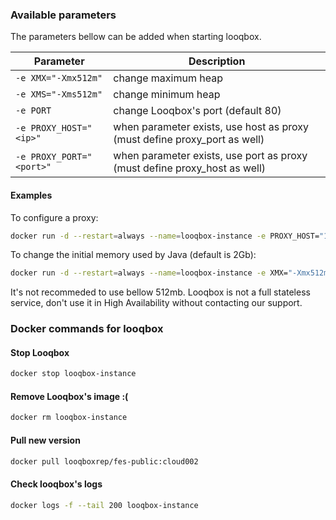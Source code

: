 ### Available parameters

The parameters bellow can be added when starting looqbox.

| Parameter | Description |
|------|------|
| ```-e XMX="-Xmx512m"``` | change maximum heap |
| ```-e XMS="-Xms512m"``` | change minimum heap |
| ```-e PORT``` | change Looqbox's port (default 80) |
| ```-e PROXY_HOST="<ip>"``` | when parameter exists, use host as proxy (must define proxy_port as well) |
| ```-e PROXY_PORT="<port>"``` | when parameter exists, use port as proxy (must define proxy_host as well) |

#### Examples

To configure a proxy:

```bash
docker run -d --restart=always --name=looqbox-instance -e PROXY_HOST="127.0.0.1" -e PROXY_PORT="8080" -e CLIENT="<client name>" -e KEY="<client key>" -e RSTUDIO_PASS="<choose a password>" -p 80:80 -p 8787:8787 looqboxrep/fes-public:cloud002
```

To change the initial memory used by Java (default is 2Gb):

```bash
docker run -d --restart=always --name=looqbox-instance -e XMX="-Xmx512m" -e XMS="-Xms512m" -e CLIENT="<client name>" -e KEY="<client key>" -e RSTUDIO_PASS="<choose a password>" -p 80:80 -p 8787:8787 looqboxrep/fes-public:cloud002
```
It's not recommeded to use bellow 512mb. Looqbox is not a full stateless service, don't use it in High Availability without contacting our support.



### Docker commands for looqbox

#### Stop Looqbox
```bash
docker stop looqbox-instance
```

#### Remove Looqbox's image :(
```bash
docker rm looqbox-instance
```

#### Pull new version
```bash
docker pull looqboxrep/fes-public:cloud002
```


#### Check looqbox's logs
```bash
docker logs -f --tail 200 looqbox-instance
```